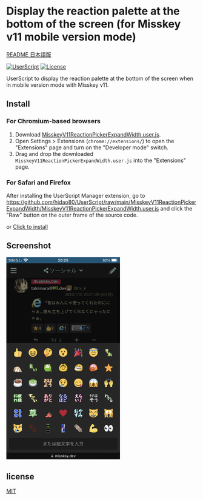 # Display the reaction palette at the bottom of the screen (for Misskey v11 mobile version mode)

[README 日本語版](./README_ja.md)

[![UserScript](https://img.shields.io/badge/Framework-UserScript-blue.svg)](https://en.wikipedia.org/wiki/Userscript)
[![License](https://img.shields.io/github/license/hidao80/UserScript)](/LICENSE)

UserScript to display the reaction palette at the bottom of the screen when in mobile version mode with Misskey v11.

## Install

### For Chromium-based browsers

1. Download [MisskeyV11ReactionPickerExpandWidth.user.js](https://github.com/hidao80/UserScript/raw/main/MisskeyV11ReactionPickerExpandWidth/MisskeyV11ReactionPickerExpandWidth.user.js).
2. Open Settings > Extensions (`chrome://extensions/`) to open the "Extensions" page and turn on the "Developer mode" switch.
3. Drag and drop the downloaded `MisskeyV11ReactionPickerExpandWidth.user.js` into the "Extensions" page.

### For Safari and Firefox

After installing the UserScript Manager extension, go to <https://github.com/hidao80/UserScript/raw/main/MisskeyV11ReactionPickerExpandWidth/MisskeyV11ReactionPickerExpandWidth.user.js> and click the "Raw" button on the outer frame of the source code.

or [Click to install](https://github.com/hidao80/UserScript/raw/main/MisskeyV11ReactionPickerExpandWidth/MisskeyV11ReactionPickerExpandWidth.user.js)

## Screenshot

<img src="screen_shot.webp" width="300" />

## license

[MIT](/LICENSE)

